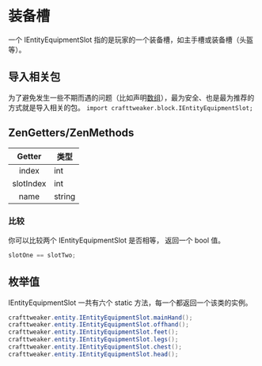 # 装备槽

一个 IEntityEquipmentSlot 指的是玩家的一个装备槽，如主手槽或装备槽（头盔等）。

## 导入相关包

为了避免发生一些不期而遇的问题（比如声明[数组](/AdvancedFunctions/Arrays_and_Loops)），最为安全、也是最为推荐的方式就是导入相关的包。
`import crafttweaker.block.IEntityEquipmentSlot;`

## ZenGetters/ZenMethods

|  Getter   | 类型   |
| :-------: | ------ |
|   index   | int    |
| slotIndex | int    |
|   name    | string |

### 比较

你可以比较两个 IEntityEquipmentSlot 是否相等，
返回一个 bool 值。

```Java
slotOne == slotTwo;
```

## 枚举值

IEntityEquipmentSlot 一共有六个 static 方法，每一个都返回一个该类的实例。

```Java
crafttweaker.entity.IEntityEquipmentSlot.mainHand();
crafttweaker.entity.IEntityEquipmentSlot.offhand();
crafttweaker.entity.IEntityEquipmentSlot.feet();
crafttweaker.entity.IEntityEquipmentSlot.legs();
crafttweaker.entity.IEntityEquipmentSlot.chest();
crafttweaker.entity.IEntityEquipmentSlot.head();
```
